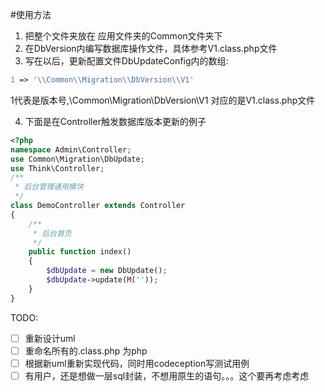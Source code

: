 #使用方法
1. 把整个文件夹放在 应用文件夹的Common文件夹下
2. 在DbVersion内编写数据库操作文件，具体参考V1.class.php文件
3. 写在以后，更新配置文件DbUpdateConfig内的数组:

~~~ php
1 => '\\Common\\Migration\\DbVersion\\V1'
~~~

1代表是版本号,\\Common\\Migration\\DbVersion\\V1 对应的是V1.class.php文件


4. 下面是在Controller触发数据库版本更新的例子

~~~ php
<?php
namespace Admin\Controller;
use Common\Migration\DbUpdate;
use Think\Controller;
/**
 * 后台管理通用模块
 */
class DemoController extends Controller
{
	/**
	 * 后台首页
	 */
	public function index()
	{
		$dbUpdate = new DbUpdate();
		$dbUpdate->update(M(''));
	}
}
~~~

TODO:
- [ ] 重新设计uml
- [ ] 重命名所有的.class.php 为php
- [ ] 根据新uml重新实现代码，同时用codeception写测试用例
- [ ] 有用户，还是想做一层sql封装，不想用原生的语句。。。这个要再考虑考虑